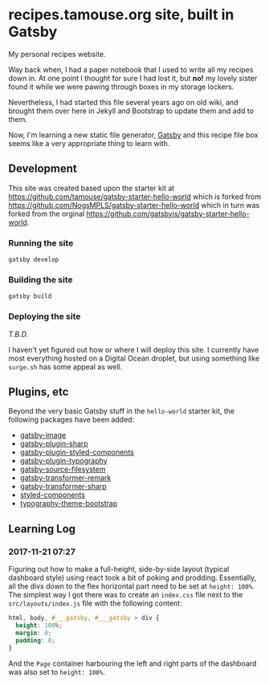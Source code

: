 # recipes.tamouse.org site, built in Gatsby

My personal recipes website.

Way back when, I had a paper notebook that I used to write all my
recipes down in. At one point I thought for sure I had lost it, but
**no!** my lovely sister found it while we were pawing through boxes
in my storage lockers.

Nevertheless, I had started this file several years ago on old wiki,
and brought them over here in Jekyll and Bootstrap to update them and
add to them.

Now, I'm learning a new static file generator,
[Gatsby](https://www.gatsbyjs.org/) and this recipe file box seems
like a very appropriate thing to learn with.

## Development

This site was created based upon the starter kit at
<https://github.com/tamouse/gatsby-starter-hello-world>
which is forked from
<https://github.com/NogsMPLS/gatsby-starter-hello-world>
which in turn was forked from the orginal
<https://github.com/gatsbyjs/gatsby-starter-hello-world>.

### Running the site

    gatsby develop

### Building the site

    gatsby build

### Deploying the site

*T.B.D.*

I haven't yet figured out how or where I will deploy this site. I
currently have most everything hosted on a Digital Ocean droplet, but
using something like `surge.sh` has some appeal as well.

## Plugins, etc

Beyond the very basic Gatsby stuff in the `hello-world` starter kit,
the following packages have been added:

* [gatsby-image](https://github.com/gatsbyjs/gatsby/tree/master/packages/gatsby-image)
* [gatsby-plugin-sharp](https://www.gatsbyjs.org/packages/gatsby-plugin-sharp/)
* [gatsby-plugin-styled-components](https://github.com/gatsbyjs/gatsby/tree/master/packages/gatsby-plugin-styled-components)
* [gatsby-plugin-typography](https://github.com/gatsbyjs/gatsby/tree/master/packages/gatsby-plugin-typography)
* [gatsby-source-filesystem](https://github.com/gatsbyjs/gatsby/tree/master/packages/gatsby-source-filesystem)
* [gatsby-transformer-remark](https://github.com/gatsbyjs/gatsby/tree/master/packages/gatsby-transformer-remark)
* [gatsby-transformer-sharp](https://github.com/gatsbyjs/gatsby/tree/master/packages/gatsby-transformer-sharp)
* [styled-components](https://github.com/styled-components/styled-components)
* [typography-theme-bootstrap](https://github.com/KyleAMathews/typography.js/tree/master/packages/typography-theme-bootstrap)


## Learning Log

### 2017-11-21 07:27

Figuring out how to make a full-height, side-by-side layout (typical
dashboard style) using react took a bit of poking and
prodding. Essentially, all the divs down to the flex horizontal part
need to be set at `height: 100%`. The simplest way I got there was
to create an `index.css` file next to the `src/layouts/index.js`
file with the following content:

```css
html, body, #___gatsby, #___gatsby > div {
  height: 100%;
  margin: 0;
  padding: 0;
}
```

And the `Page` container harbouring the left and right parts of the
dashboard was also set to `height: 100%`.
